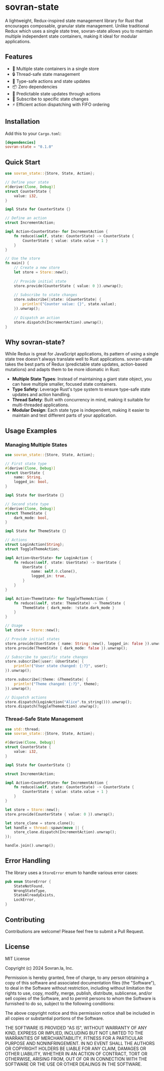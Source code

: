# sovran-state

A lightweight, Redux-inspired state management library for Rust that encourages composable, granular state management. Unlike traditional Redux which uses a single state tree, sovran-state allows you to maintain multiple independent state containers, making it ideal for modular applications.

## Features

- 🚀 Multiple state containers in a single store
- 🔒 Thread-safe state management
- 🎯 Type-safe actions and state updates
- 📦 Zero dependencies
- 🔄 Predictable state updates through actions
- 📢 Subscribe to specific state changes
- ⚡ Efficient action dispatching with FIFO ordering

## Installation

Add this to your `Cargo.toml`:

```toml
[dependencies]
sovran-state = "0.1.0"
```

## Quick Start

```rust
use sovran_state::{Store, State, Action};

// Define your state
#[derive(Clone, Debug)]
struct CounterState {
    value: i32,
}

impl State for CounterState {}

// Define an action
struct IncrementAction;

impl Action<CounterState> for IncrementAction {
    fn reduce(&self, state: CounterState) -> CounterState {
        CounterState { value: state.value + 1 }
    }
}

// Use the store
fn main() {
    // Create a new store
    let store = Store::new();
    
    // Provide initial state
    store.provide(CounterState { value: 0 }).unwrap();
    
    // Subscribe to state changes
    store.subscribe(|state: &CounterState| {
        println!("Counter value: {}", state.value);
    }).unwrap();
    
    // Dispatch an action
    store.dispatch(IncrementAction).unwrap();
}
```

## Why sovran-state?

While Redux is great for JavaScript applications, its pattern of using a single state tree doesn't always translate well to Rust applications. sovran-state takes the best parts of Redux (predictable state updates, action-based mutations) and adapts them to be more idiomatic in Rust:

- **Multiple State Types**: Instead of maintaining a giant state object, you can have multiple smaller, focused state containers.
- **Type Safety**: Leverage Rust's type system to ensure type-safe state updates and action handling.
- **Thread Safety**: Built with concurrency in mind, making it suitable for multi-threaded applications.
- **Modular Design**: Each state type is independent, making it easier to maintain and test different parts of your application.

## Usage Examples

### Managing Multiple States

```rust
use sovran_state::{Store, State, Action};

// First state type
#[derive(Clone, Debug)]
struct UserState {
    name: String,
    logged_in: bool,
}

impl State for UserState {}

// Second state type
#[derive(Clone, Debug)]
struct ThemeState {
    dark_mode: bool,
}

impl State for ThemeState {}

// Actions
struct LoginAction(String);
struct ToggleThemeAction;

impl Action<UserState> for LoginAction {
    fn reduce(&self, state: UserState) -> UserState {
        UserState {
            name: self.0.clone(),
            logged_in: true,
        }
    }
}

impl Action<ThemeState> for ToggleThemeAction {
    fn reduce(&self, state: ThemeState) -> ThemeState {
        ThemeState { dark_mode: !state.dark_mode }
    }
}

// Usage
let store = Store::new();

// Provide initial states
store.provide(UserState { name: String::new(), logged_in: false }).unwrap();
store.provide(ThemeState { dark_mode: false }).unwrap();

// Subscribe to specific state changes
store.subscribe(|user: &UserState| {
    println!("User state changed: {:?}", user);
}).unwrap();

store.subscribe(|theme: &ThemeState| {
    println!("Theme changed: {:?}", theme);
}).unwrap();

// Dispatch actions
store.dispatch(LoginAction("Alice".to_string())).unwrap();
store.dispatch(ToggleThemeAction).unwrap();
```

### Thread-Safe State Management

```rust
use std::thread;
use sovran_state::{Store, State, Action};

#[derive(Clone, Debug)]
struct CounterState {
    value: i32,
}

impl State for CounterState {}

struct IncrementAction;

impl Action<CounterState> for IncrementAction {
    fn reduce(&self, state: CounterState) -> CounterState {
        CounterState { value: state.value + 1 }
    }
}

let store = Store::new();
store.provide(CounterState { value: 0 }).unwrap();

let store_clone = store.clone();
let handle = thread::spawn(move || {
    store_clone.dispatch(IncrementAction).unwrap();
});

handle.join().unwrap();
```

## Error Handling

The library uses a `StoreError` enum to handle various error cases:

```rust
pub enum StoreError {
    StateNotFound,
    WrongStateType,
    StateAlreadyExists,
    LockError,
}
```

## Contributing

Contributions are welcome! Please feel free to submit a Pull Request.

## License

MIT License

Copyright (c) 2024 Sovran.la, Inc.

Permission is hereby granted, free of charge, to any person obtaining a copy
of this software and associated documentation files (the "Software"), to deal
in the Software without restriction, including without limitation the rights
to use, copy, modify, merge, publish, distribute, sublicense, and/or sell
copies of the Software, and to permit persons to whom the Software is
furnished to do so, subject to the following conditions:

The above copyright notice and this permission notice shall be included in all
copies or substantial portions of the Software.

THE SOFTWARE IS PROVIDED "AS IS", WITHOUT WARRANTY OF ANY KIND, EXPRESS OR
IMPLIED, INCLUDING BUT NOT LIMITED TO THE WARRANTIES OF MERCHANTABILITY,
FITNESS FOR A PARTICULAR PURPOSE AND NONINFRINGEMENT. IN NO EVENT SHALL THE
AUTHORS OR COPYRIGHT HOLDERS BE LIABLE FOR ANY CLAIM, DAMAGES OR OTHER
LIABILITY, WHETHER IN AN ACTION OF CONTRACT, TORT OR OTHERWISE, ARISING FROM,
OUT OF OR IN CONNECTION WITH THE SOFTWARE OR THE USE OR OTHER DEALINGS IN THE
SOFTWARE.

